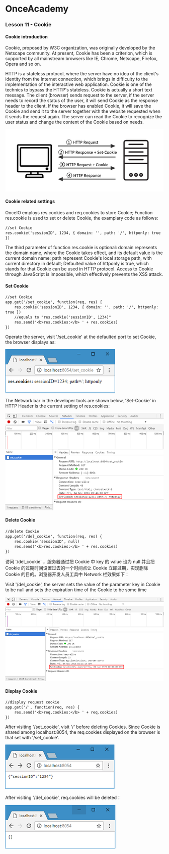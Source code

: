 # OnceAcademy
### Lesson 11 - Cookie    

#### Cookie introduction

Cookie, proposed by W3C organization, was originally developed by the Netscape community. At present, Cookie has been a criterion, which is supported by all mainstream browsers like IE, Chrome, Netscape, Firefox, Opera and so on.


HTTP is a stateless protocol, where the server have no idea of the client's identity from the Internet connection, which brings in difficulty to the implementation of the interactive web application. Cookie is one of the technics to bypass the HTTP's stateless. Cookie is actually a short text message. The client (browser) sends request to the server, if the server needs to record the status of the user, it will send Cookie as the response header to the client. If the browser has enabled Cookie, it will save the Cookie and send it to the server together with the website requested when it sends the request again. The server can read the Cookie to recognize the user status and change the content of the Cookie based on needs.  
  
![Cookie working mechanism][1]
  
####  Cookie related settings

OnceIO employs res.cookies and req.cookies to store Cookie; Function res.cookie is used to set or delete Cookie, the examplary code as follows:

	//set Cookie
	res.cookie('sessionID', 1234, { domain: '', path: '/', httponly: true })

The third parameter of function res.cookie is optional: domain represents the domain name, where the Cookie takes effect, and its default value is the current domain name; path represent Cookie's local storage path, with current directory in default; Defaulted value of httponly is true, which stands for that Cookie can be used in HTTP protocol. Access to Cookie through JavaScript is impossible, which effectively prevents the XSS attack.


####  Set Cookie

	//set Cookie
	app.get('/set_cookie', function(req, res) {
		res.cookie('sessionID', 1234, { domain: '', path: '/', httponly: true })
		//equals to "res.cookie('sessionID', 1234)"
		res.send('<b>res.cookies:</b> ' + res.cookies)
	})

Operate the server, visit '/set_cookie' at the defaulted port to set Cookie, the browser displays as:
  
![browser effect of set_cookie][2]

The Network bar in the developer tools are shown below, 'Set-Cookie' in HTTP Header is the current setting of res.cookies:

![Network bar effect of set_cookie][3]  

####  Delete Cookie

	//delete Cookie
	app.get('/del_cookie', function(req, res) {
		res.cookie('sessionID', null)
		res.send('<b>res.cookies:</b> ' + res.cookies)
	})

访问 '/del_cookie' ，服务器通过把 Cookie 中 key 的 value 设为 null 并且把 Cookie 的过期时间设置过去的一个时间点让 Cookie 立即过期，实现删除 Cookie 的目的。浏览器开发人员工具中 Network 栏效果如下：  
 
Visit '/del_cookie', the server sets the value of the parameter key in Cookie to be null and sets the expiration time of the Cookie to be some time 

![Network bar effect with del_cookie ][4]  

####  Display Cookie

	//display request cookie
	app.get('/', function(req, res) {
		res.send('<b>req.cookies:</b> ' + req.cookies)
	})

After visiting '/set_cookie', visit '/' before deleting Cookies. Since Cookie is shared among localhost:8054, the req.cookies displayed on the browser is that set with '/set_cookie'.

![req.cookies after set_cookie][5]  
  
After visiting '/del_cookie', req.cookies will be deleted：  
  
![req.cookies after del_cookie][6] 





[1]: https://raw.githubusercontent.com/OnceDoc/images/gh-pages/OnceAcademy/cookie/cookie_workflow.png
[2]: https://raw.githubusercontent.com/OnceDoc/images/gh-pages/OnceAcademy/cookie/set_cookie_browser.png
[3]: https://raw.githubusercontent.com/OnceDoc/images/gh-pages/OnceAcademy/cookie/set_cookie_network.png
[4]: https://raw.githubusercontent.com/OnceDoc/images/gh-pages/OnceAcademy/cookie/del_cookie_network.png
[5]: https://raw.githubusercontent.com/OnceDoc/images/gh-pages/OnceAcademy/cookie/req_cookies_after_set_cookie.png
[6]: https://raw.githubusercontent.com/OnceDoc/images/gh-pages/OnceAcademy/cookie/req_cookies_after_del_cookie.png
